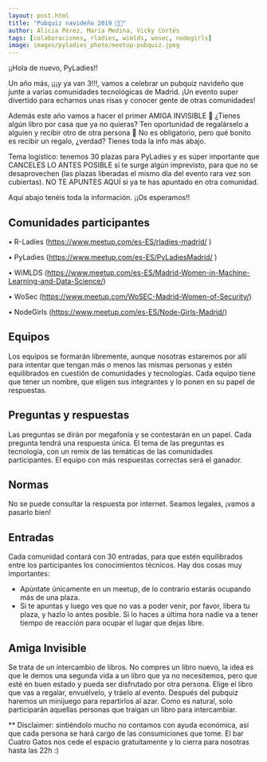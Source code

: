 ```yaml
---
layout: post.html
title: "Pubquiz navideño 2019 🍻🎄"
author: Alicia Pérez, María Medina, Vicky Cortés
tags: [colaboraciones, rladies, wimlds, wosec, nodegirls]
image: images/pyladies_photo/meetup-pubquiz.jpeg
---
```


¡¡Hola de nuevo, PyLadies!!

Un año más, ¡¡¡y ya van 3!!!, vamos a celebrar un pubquiz navideño que junte a varias comunidades tecnológicas de Madrid. ¡Un evento super divertido para echarnos unas risas y conocer gente de otras comunidades!

Además este año vamos a hacer el primer AMIGA INVISIBLE 👻 ¿Tienes algún libro por casa que ya no quieras? Ten oportunidad de regalárselo a alguien y recibir otro de otra persona 🎁 No es obligatorio, pero qué bonito es recibir un regalo, ¿verdad? Tienes toda la info más abajo.

Tema logístico: tenemos 30 plazas para PyLadies y es súper importante que CANCELES LO ANTES POSIBLE si te surge algún imprevisto, para que no se desaprovechen (las plazas liberadas el mismo día del evento rara vez son cubiertas). NO TE APUNTES AQUÍ si ya te has apuntado en otra comunidad.

Aquí abajo tenéis toda la información. ¡¡Os esperamos!!

## Comunidades participantes

• R-Ladies (https://www.meetup.com/es-ES/rladies-madrid/ )

• PyLadies (https://www.meetup.com/es-ES/PyLadiesMadrid/ )

• WiMLDS (https://www.meetup.com/es-ES/Madrid-Women-in-Machine-Learning-and-Data-Science/)

• WoSec (https://www.meetup.com/WoSEC-Madrid-Women-of-Security/)

• NodeGirls (https://www.meetup.com/es-ES/Node-Girls-Madrid/)

## Equipos

Los equipos se formarán libremente, aunque nosotras estaremos por allí para intentar que tengan más o menos las mismas personas y estén equilibrados en cuestión de comunidades y tecnologías. Cada equipo tiene que tener un nombre, que eligen sus integrantes y lo ponen en su papel de respuestas.

## Preguntas y respuestas

Las preguntas se dirán por megafonía y se contestarán en un papel. Cada pregunta tendrá una respuesta única. El tema de las preguntas es tecnología, con un remix de las temáticas de las comunidades participantes. El equipo con más respuestas correctas será el ganador.

## Normas

No se puede consultar la respuesta por internet. Seamos legales, ¡vamos a pasarlo bien!

## Entradas

Cada comunidad contará con 30 entradas, para que estén equilibrados entre los participantes los conocimientos técnicos. Hay dos cosas muy importantes:
- Apúntate únicamente en un meetup, de lo contrario estarás ocupando más de una plaza.
- Si te apuntas y luego ves que no vas a poder venir, por favor, libera tu plaza, y hazlo lo antes posible. Si lo haces a última hora nadie va a tener tiempo de reacción para ocupar el lugar que dejas libre.

## Amiga Invisible

Se trata de un intercambio de libros. No compres un libro nuevo, la idea es que le demos una segunda vida a un libro que ya no necesitemos, pero que esté en buen estado y pueda ser disfrutado por otra persona.
Elige el libro que vas a regalar, envuélvelo, y tráelo al evento. Después del pubquiz haremos un minijuego para repartirlos al azar.
Como es natural, solo participarán aquellas personas que traigan un libro para intercambiar.

** Disclaimer: sintiéndolo mucho no contamos con ayuda económica, así que cada persona se hará cargo de las consumiciones que tome. El bar Cuatro Gatos nos cede el espacio gratuitamente y lo cierra para nosotras hasta las 22h :)